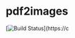 # pdf2images

[![Build Status](https://img.shields.io/circleci/build/github/zxytim/pdf2images)](https://c